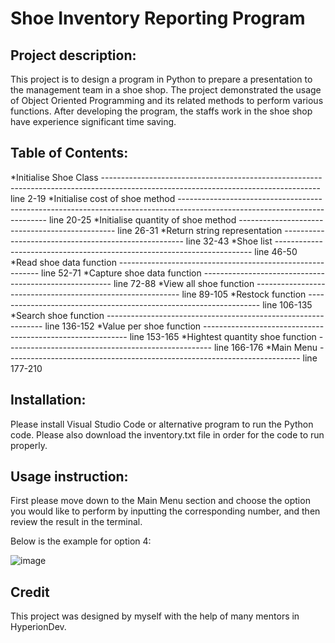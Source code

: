 # Shoe Inventory Reporting Program

## Project description:

This project is to design a program in Python to prepare a presentation to the management team in a shoe shop.
The project demonstrated the usage of Object Oriented Programming and its related methods to perform various functions.
After developing the program, the staffs work in the shoe shop have experience significant time saving.

## Table of Contents:

*Initialise Shoe Class  ------------------------------------------------------------------------------------------------------------------------------------ line 2-19
*Initialise cost of shoe method ---------------------------------------------------------------------------------------------------------------------------  line 20-25
*Initialise quantity of shoe method -----------------------------------------------  line 26-31
*Return string representation -----------------------------------------------------  line 32-43
*Shoe list ------------------------------------------------------------------------  line 46-50
*Read shoe data function ----------------------------------------------------------  line 52-71
*Capture shoe data function -------------------------------------------------------  line 72-88
*View all shoe function -----------------------------------------------------------  line 89-105
*Restock function ------------------------------------------------------------------ line 106-135
*Search shoe function -------------------------------------------------------------- line 136-152
*Value per shoe function ----------------------------------------------------------- line 153-165
*Hightest quantity shoe function --------------------------------------------------- line 166-176
*Main Menu ------------------------------------------------------------------------- line 177-210

## Installation:
Please install Visual Studio Code or alternative program to run the Python code.
Please also download the inventory.txt file in order for the code to run properly.

## Usage instruction:
First please move down to the Main Menu section and choose the option you would like to perform by inputting the corresponding number,
and then review the result in the terminal.

Below is the example for option 4:

![image](https://user-images.githubusercontent.com/118776194/212059486-bcb8bbeb-463c-41d4-aa0f-a2a9d7b3d309.png)

## Credit
This project was designed by myself with the help of many mentors in HyperionDev. 
